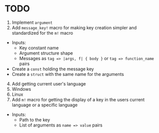 # TODO
 1. Implement `argument`
 3. Add `message_key!` macro for making key creation simpler and standardized for the `m!` macro
   - Inputs:
     - Key constant name
     - Argument structure shape
     - Messages as `tag => |args, f| { body }` or `tag => function_name` pairs
   - Create a `const` holding the message key
   - Create a `struct` with the same name for the arguments
 4. Add getting current user's language
   1. Windows
   2. Linux
 5. Add `m!` macro for getting the display of a key in the users current language or a specific language
   - Inputs:
     - Path to the key
     - List of arguments as `name => value` pairs